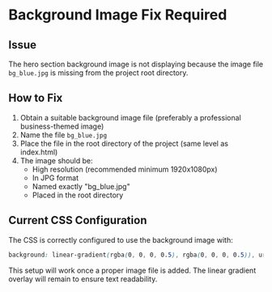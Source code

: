 # Background Image Fix Required

## Issue
The hero section background image is not displaying because the image file `bg_blue.jpg` is missing from the project root directory.

## How to Fix
1. Obtain a suitable background image file (preferably a professional business-themed image)
2. Name the file `bg_blue.jpg`
3. Place the file in the root directory of the project (same level as index.html)
4. The image should be:
   - High resolution (recommended minimum 1920x1080px)
   - In JPG format
   - Named exactly "bg_blue.jpg"
   - Placed in the root directory

## Current CSS Configuration
The CSS is correctly configured to use the background image with:
```css
background: linear-gradient(rgba(0, 0, 0, 0.5), rgba(0, 0, 0, 0.5)), url("bg_blue.jpg");
```

This setup will work once a proper image file is added. The linear gradient overlay will remain to ensure text readability.